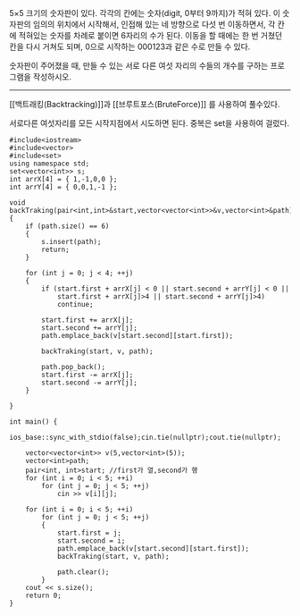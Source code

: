 5×5 크기의 숫자판이 있다. 각각의 칸에는 숫자(digit, 0부터 9까지)가 적혀 있다. 이 숫자판의 임의의 위치에서 시작해서, 인접해 있는 네 방향으로 다섯 번 이동하면서, 각 칸에 적혀있는 숫자를 차례로 붙이면 6자리의 수가 된다. 이동을 할 때에는 한 번 거쳤던 칸을 다시 거쳐도 되며, 0으로 시작하는 000123과 같은 수로 만들 수 있다.

숫자판이 주어졌을 때, 만들 수 있는 서로 다른 여섯 자리의 수들의 개수를 구하는 프로그램을 작성하시오.

-----------------------------------------------------
[[백트래킹(Backtracking)]]과 [[브루트포스(BruteForce)]] 를 사용하여 풀수있다.

서로다른 여섯자리를 모든 시작지점에서 시도하면 된다.
중복은 set을 사용하여 걸렀다.

```
#include<iostream>
#include<vector>
#include<set>
using namespace std;
set<vector<int>> s;
int arrX[4] = { 1,-1,0,0 };
int arrY[4] = { 0,0,1,-1 };

void backTraking(pair<int,int>&start,vector<vector<int>>&v,vector<int>&path)
{
    if (path.size() == 6)
    {
        s.insert(path);
        return;
    }
    
    for (int j = 0; j < 4; ++j)
    {
        if (start.first + arrX[j] < 0 || start.second + arrY[j] < 0 ||
            start.first + arrX[j]>4 || start.second + arrY[j]>4)
            continue;

        start.first += arrX[j];
        start.second += arrY[j];
        path.emplace_back(v[start.second][start.first]);

        backTraking(start, v, path);

        path.pop_back();
        start.first -= arrX[j];
        start.second -= arrY[j];
    }
    
}

int main() {
    ios_base::sync_with_stdio(false);cin.tie(nullptr);cout.tie(nullptr);

    vector<vector<int>> v(5,vector<int>(5));
    vector<int>path;
    pair<int, int>start; //first가 열,second가 행
    for (int i = 0; i < 5; ++i)
        for (int j = 0; j < 5; ++j)
            cin >> v[i][j];

    for (int i = 0; i < 5; ++i)
        for (int j = 0; j < 5; ++j)
        {
            start.first = j;
            start.second = i;
            path.emplace_back(v[start.second][start.first]);
            backTraking(start, v, path);

            path.clear();
        }
    cout << s.size();
    return 0;
}

```